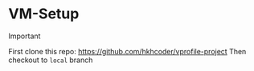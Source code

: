 # VM-Setup
> [!important]
> First clone this repo: https://github.com/hkhcoder/vprofile-project
> Then checkout to `local` branch





